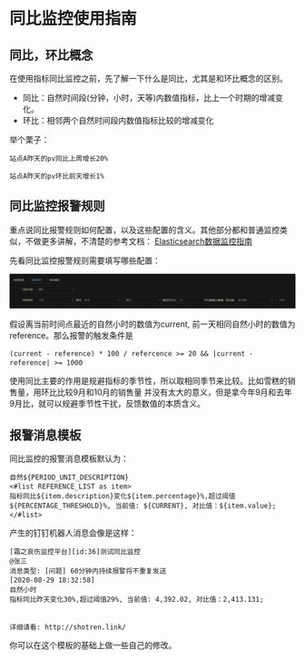 # 同比监控使用指南

## 同比，环比概念

在使用指标同比监控之前，先了解一下什么是同比，尤其是和环比概念的区别。

* 同比：自然时间段(分钟，小时，天等)内数值指标，比上一个时期的增减变化。
* 环比：相邻两个自然时间段内数值指标比较的增减变化

举个栗子：

```
站点A昨天的pv同比上周增长20%
```

```
站点A昨天的pv环比前天增长1%
```

## 同比监控报警规则

重点说同比报警规则如何配置，以及这些配置的含义。其他部分都和普通监控类似，不做更多讲解，不清楚的参考文档：
<a href="./es.md" target="_blank">Elasticsearch数据监控指南</a>  

先看同比监控报警规则需要填写哪些配置：

<img src="../img/same-time-rule.png" />

假设离当前时间点最近的自然小时的数值为current, 前一天相同自然小时的数值为reference。那么报警的触发条件是

```
(current - reference) * 100 / refercence >= 20 && |current - reference| >= 1000
```

使用同比主要的作用是规避指标的季节性，所以取相同季节来比较。比如雪糕的销售量，用环比比较9月和10月的销售量
并没有太大的意义，但是拿今年9月和去年9月比，就可以规避季节性干扰，反馈数值的本质含义。

## 报警消息模板

同比监控的报警消息模板默认为：

```
自然${PERIOD_UNIT_DESCRIPTION}
<#list REFERENCE_LIST as item>
指标同比${item.description}变化${item.percentage}%,超过阈值${PERCENTAGE_THRESHOLD}%, 当前值: ${CURRENT}, 对比值：${item.value};
</#list>
```

产生的钉钉机器人消息会像是这样：

```
[霜之哀伤监控平台][id:36]测试同比监控
@张三
消息类型: [问题] 60分钟内持续报警将不重复发送
[2020-08-29 18:32:58]
自然小时
指标同比昨天变化30%,超过阈值29%, 当前值: 4,392.02, 对比值：2,413.131;


详细请看: http://shotren.link/
```

你可以在这个模板的基础上做一些自己的修改。